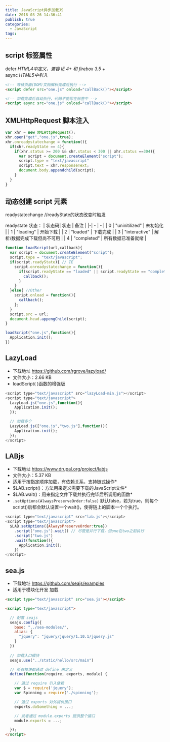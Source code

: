```yaml
---
title: JavaScript异步加载JS
date: 2018-03-26 14:36:41
publish: true
categories:
  - JavaScript
tags:
---
```


## script 标签属性
defer *HTML4中定义，兼容 IE 4+ 和 firebox 3.5 +*  
async *HTML5中引入*
```html
<!-- 等待页面(DOM)文档解析完成后执行 -->
<script defer src="one.js" onload="callBack()"></script>

<!-- 加载完成后自动执行，代码不能写在标签中 -->
<script async src="one.js" onload="callBack()"></script>
```

## XMLHttpRequest 脚本注入
```javascript
var xhr = new XMLHttpRequest();
xhr.open("get","one.js",true);
xhr.onreadystatechange = function(){
  if(xhr.readyState == 4){
    if(xhr.status >= 200 && xhr.status < 300 || xhr.status ==304){
      var script = document.createElement("script");
      script.type = "text/javascript"
      script.text = xhr.responseText;
      document.body.appendchild(script);
    }
  }
}
```

## 动态创建 script 元素
readystatechange //readyState的状态改变时触发

readystate 状态：
| 状态码| 状态 | 备注 | 
|-| - | - | 
| 0 | "uninitilized" | 未初始化 | 
| 1 | "loading" | 开始下载 | 
| 2 | "loaded" | 下载完成 | 
| 3 | "interactive" | 解析/数据完成下载但尚不可用 | 
| 4 | "completed" | 所有数据已准备就绪 | 
```javascript
function loadScript(url,callback){
  var script = document.createElement("script");
  script.type = "text/javascript";
  if(script.readyState){ // IE
    script.onreadystatechange = function(){
      if(script.readyState == "loaded" || script.readyState == "completed"){
        callback();
      }
    }
  }else{ //Other
    script.onload = function(){
      callback();
    };
  }
  script.src = url;
  document.head.appengChild(script);
}

loadScript("one.js",function(){
  Application.init();
})
```


## LazyLoad
- 下载地址 https://github.com/rgrove/lazyload/
- 文件大小：2.66 KB 
- loadScript( )函数的增强版
```javascript
<script type="text/javascript" src="lazyLoad-min.js"></script>
<script type="text/javascript">
  LazyLoad.js("one.js",function(){
    Application.init();
  });

  // 加载多个
  LazyLoad.js(["one.js","two.js"],function(){
    Application.init();
  });
</script>
```
## LABjs
- 下载地址 https://www.drupal.org/project/labjs
- 文件大小：5.37 KB 
- 适用于按指定顺序加载，有依赖关系，支持链式操作*
- $LAB.script()：方法用来定义需要下载的JavaScript文件*
- $LAB.wait()：用来指定文件下载并执行完毕后所调用的函数*
- `.setOptions(AlwaysPreserveOrder:false)` 默认false，若为true，则每个script()后都会默认设置一个wait()，使得链上的脚本一个个执行。
```javascript
<script type="text/javascript" src="lab.js"></script>
<script type="text/javascript">
  $LAB.setOptions({AlwaysPreserveOrder:true})
    .script("one.js").wait() // 尽管是并行下载，但one在two之前执行
    .script("two.js")
    .wait(function(){
      Application.init();	
    })
</script>
```
## sea.js
- 下载地址 https://github.com/seajs/examples
- 适用于模块化开发 加载
```html
<script type="text/javascript" src="sea.js"></script>

<script type="text/javascript">

  // 配置 seajs
  seajs.config({
    base: "../sea-modules/",
    alias: {
      "jquery": "jquery/jquery/1.10.1/jquery.js"
    }
  })
  
  // 加载入口模块
  seajs.use("../static/hello/src/main")

  // 所有模块都通过 define 来定义
  define(function(require, exports, module) {

    // 通过 require 引入依赖
    var $ = require('jquery');
    var Spinning = require('./spinning');

    // 通过 exports 对外提供接口
    exports.doSomething = ...;

    // 或者通过 module.exports 提供整个接口
    module.exports = ...;

  });
</script>
```